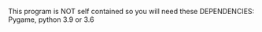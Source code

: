 This program is NOT self contained so you will need these
DEPENDENCIES:
	Pygame,
	python 3.9 or 3.6
